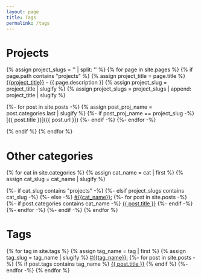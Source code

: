 ```yaml
---
layout: page
title: Tags
permalink: /tags
---
```



# Projects

{% assign project_slugs = '' | split: '' %}
{% for page in site.pages %}
  {% if page.path contains "projects" %}
  {% assign project_title = page.title %}
  <a name="{{project_title | slugify}}"></a>
  <a class="smallcaps tag nav" href="{{ page.url }}">{{project_title}}</a> - {{ page.description }}
  {% assign project_slug = project_title | slugify %}
  {% assign project_slugs = project_slugs | append: project_title | slugify %}

  {%- for post in site.posts -%}
    {% assign post_proj_name = post.categories.last | slugify %}
    {%- if post_proj_name == project_slug -%}
[{{ post.title }}]({{ post.url }})
    {%- endif -%}
  {%- endfor -%}

  {% endif %}
{% endfor %}


# Other categories

{% for cat in site.categories %}
  {% assign cat_name = cat | first %}
  {% assign cat_slug = cat_name | slugify %}

  {%- if cat_slug contains "projects" -%}
  {%- elsif project_slugs contains cat_slug -%}
  {%- else -%}
  <a name="{{cat_slug}}"></a>
  <a class="smallcaps tag nav" href="{{site.baseurl}}/tags.html#{{ cat_slug }}">#{{cat_name}}:</a>
  {%- for post in site.posts -%}
    {%- if post.categories contains cat_name -%}
  [{{ post.title }}]({{post.url}})
    {%- endif -%}
  {%- endfor -%}
  {%- endif -%}
{% endfor %}


# Tags

{% for tag in site.tags %}
  {% assign tag_name = tag | first %}
  {% assign tag_slug = tag_name | slugify %}
  <a name="{{tag_slug}}"></a>
  <a class="smallcaps tag nav" href="{{site.baseurl}}/tags.html#{{tag_slug}}">#{{tag_name}}:</a>
  {%- for post in site.posts -%}
    {% if post.tags contains tag_name %}
  [{{ post.title }}]({{post.url}})
    {% endif %}
  {%- endfor -%}
{% endfor %}

